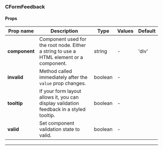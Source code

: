 ### CFormFeedback

#### Props

| Prop name     | Description                                                                             | Type    | Values | Default |
| ------------- | --------------------------------------------------------------------------------------- | ------- | ------ | ------- |
| **component** | Component used for the root node. Either a string to use a HTML element or a component. | string  | -      | 'div'   |
| **invalid**   | Method called immediately after the `value` prop changes.                               | boolean | -      |         |
| **tooltip**   | If your form layout allows it, you can display validation feedback in a styled tooltip. | boolean | -      |         |
| **valid**     | Set component validation state to valid.                                                | boolean | -      |         |

---
